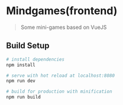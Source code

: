 # Mindgames(frontend)

> Some mini-games based on VueJS

## Build Setup

``` bash
# install dependencies
npm install

# serve with hot reload at localhost:8080
npm run dev

# build for production with minification
npm run build

